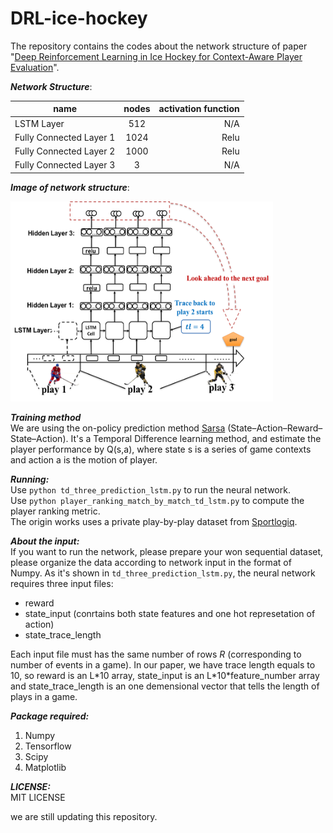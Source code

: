 # DRL-ice-hockey

The repository contains the codes about the network structure of paper "[Deep Reinforcement Learning in Ice Hockey
for Context-Aware Player Evaluation](https://arxiv.org/abs/1805.11088)".  

***Network Structure***:  

| name        | nodes           | activation function  |
| ------------- |:-------------:| -----:|
| LSTM Layer    | 512           | N/A |
| Fully Connected Layer 1| 1024     |  Relu |
| Fully Connected Layer 2| 1000      |  Relu |
| Fully Connected Layer 3| 3      |  N/A |

***Image of network structure***:  

<img src=./images/DP-lstm-model-structure.png alt="drawing" height="320" width="420"/>

<!---![model-structure](./images/DP-lstm-model-structure.png =250x250)--->

***Training method***  
We are using the on-policy prediction method [Sarsa](https://en.wikipedia.org/wiki/State%E2%80%93action%E2%80%93reward%E2%80%93state%E2%80%93action) (State–Action–Reward–State–Action).
It's a Temporal Difference learning method, and estimate the player performance by Q(s,a), where state s is a series of game contexts and action a is the motion of player.

***Running:***  
Use ```python td_three_prediction_lstm.py``` to run the neural network.  
Use ```python player_ranking_match_by_match_td_lstm.py``` to compute the player ranking metric.  
The origin works uses a private play-by-play dataset from [Sportlogiq](http://sportlogiq.com/en/).

***About the input:***  
If you want to run the network, please prepare your won sequential dataset, please organize the data according to network input in the format of Numpy. As it's shown in ```td_three_prediction_lstm.py```, the neural network requires three input files: 

* reward
* state_input (conrtains both state features and one hot represetation of action) 
* state_trace_length

Each input file must has the same number of rows _R_ (corresponding to number of events in a game). In our paper, we have trace length equals to 10, so reward is an L\*10 array, state_input is an L\*10\*feature_number array and state_trace_length is an one demensional vector that tells the length of plays in a game.

***Package required:***
1. Numpy 
2. Tensorflow
3. Scipy
4. Matplotlib

***LICENSE:***  
MIT LICENSE

we are still updating this repository.
